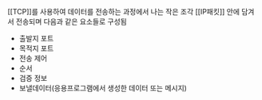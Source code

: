 [[TCP]]를 사용하여 데이터를 전송하는 과정에서 나는 작은 조각
[[IP패킷]] 안에 담겨서 전송되며 다음과 같은 요소들로 구성됨
- 출발지 포트
- 목적지 포트
- 전송 제어
- 순서
- 검증 정보
- 보낼데이터(응용프로그램에서 생성한 데이터 또는 메시지)